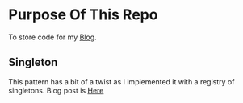 # Purpose Of This Repo
To store code for my [Blog](https://itsaonelinefix.com/).

## Singleton
This pattern has a bit of a twist as I implemented it with a registry of singletons.  Blog post is [Here](https://itsaonelinefix.com/2017/07/30/ruby-singleton-pattern-with-inheritance)
